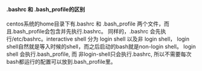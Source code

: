 #### .bashrc 和 .bash_profile的区别

centos系统的home目录下有.bashrc 和 .bash_profile 两个文件，而且.bash_profile会包含并先执行.bashrc。
同样的，.bashrc 会先执行/etc/bashrc。interactive shell 分为 login shell 以及非 login shell， login shell自然就是等入时候的shell，而之后启动的bash就是non-login shell。
login shell 会执行.bash_profile, 而 非login-shell只会执行.bashrc, 所以不需要每次bash都运行的配置可以放到.bash_profile里。
